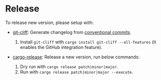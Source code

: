 # Release

To release new version, please setup with:

- [git-cliff](https://github.com/orhun/git-cliff): Generate changelog from [conventional commits](https://www.conventionalcommits.org/).

  1. Install `git-cliff` with `cargo install git-cliff --all-features` (it enables the GitHub integration feature).

- [cargo-release](https://github.com/crate-ci/cargo-release): Release a new version, run below commands:

  1. Dry run with `cargo release patch|minor|major`.
  2. Run with `cargo release patch|minor|major --execute`.
